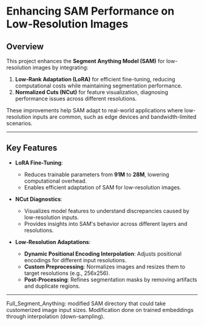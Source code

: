 # **Enhancing SAM Performance on Low-Resolution Images**

## **Overview**

This project enhances the **Segment Anything Model (SAM)** for low-resolution images by integrating:

1. **Low-Rank Adaptation (LoRA)** for efficient fine-tuning, reducing computational costs while maintaining segmentation performance.
2. **Normalized Cuts (NCut)** for feature visualization, diagnosing performance issues across different resolutions.

These improvements help SAM adapt to real-world applications where low-resolution inputs are common, such as edge devices and bandwidth-limited scenarios.

---

## **Key Features**

- **LoRA Fine-Tuning**:
  - Reduces trainable parameters from **91M** to **28M**, lowering computational overhead.
  - Enables efficient adaptation of SAM for low-resolution images.

- **NCut Diagnostics**:
  - Visualizes model features to understand discrepancies caused by low-resolution inputs.
  - Provides insights into SAM's behavior across different layers and resolutions.

- **Low-Resolution Adaptations**:
  - **Dynamic Positional Encoding Interpolation**: Adjusts positional encodings for different input resolutions.
  - **Custom Preprocessing**: Normalizes images and resizes them to target resolutions (e.g., 256x256).
  - **Post-Processing**: Refines segmentation masks by removing artifacts and duplicate regions.

---
Full_Segment_Anything: modified SAM directory that could take customerized image input sizes. Modification done on trained embeddings through interpolation (down-sampling).
